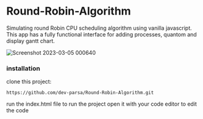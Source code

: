 # Round-Robin-Algorithm
Simulating round Robin CPU scheduling algorithm using vanilla javascript. This app has a fully functional interface for adding processes, quantom and display gantt chart.

![Screenshot 2023-03-05 000640](https://user-images.githubusercontent.com/105069707/222927732-370584ce-df45-49b5-afb5-59029702d8b4.png)

### installation

clone this project:
```
https://github.com/dev-parsa/Round-Robin-Algorithm.git
```
run the index.html file to run the project
open it with your code editor to edit the code
